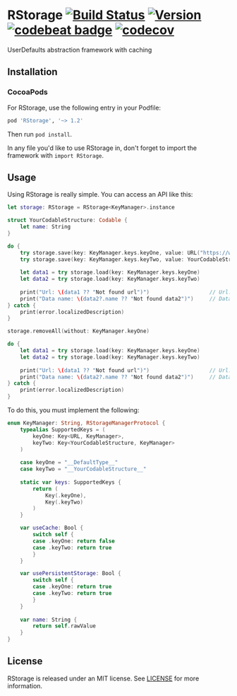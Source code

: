 # RStorage [![Build Status](https://travis-ci.com/ephedra-software/RStorage.svg?branch=master)](https://travis-ci.com/ephedra-software/RStorage) [![Version](https://img.shields.io/cocoapods/v/RStorage.svg?style=flat)](https://cocoapods.org/pods/RStorage) [![codebeat badge](https://codebeat.co/badges/b4d848ef-9276-4b4d-8ac2-8dcff3b4b7aa)](https://codebeat.co/projects/github-com-puasonych-rstorage-master) [![codecov](https://codecov.io/gh/Puasonych/RStorage/branch/master/graph/badge.svg)](https://codecov.io/gh/Puasonych/RStorage)

UserDefaults abstraction framework with caching

## Installation

### CocoaPods

For RStorage, use the following entry in your Podfile:

```rb
pod 'RStorage', '~> 1.2'
```

Then run `pod install`.

In any file you'd like to use RStorage in, don't forget to
import the framework with `import RStorage`.

## Usage

Using RStorage is really simple. You can access an API like this:

```swift
let storage: RStorage = RStorage<KeyManager>.instance

struct YourCodableStructure: Codable {
    let name: String
}

do {
    try storage.save(key: KeyManager.keys.keyOne, value: URL("https://www.google.com/")!)
    try storage.save(key: KeyManager.keys.keyTwo, value: YourCodableStructure(name: "Struct"))
    
    let data1 = try storage.load(key: KeyManager.keys.keyOne)
    let data2 = try storage.load(key: KeyManager.keys.keyTwo)
    
    print("Url: \(data1 ?? "Not found url")")                   // Url: https://www.google.com/
    print("Data name: \(data2?.name ?? "Not found data2")")     // Data name: Struct
} catch {
    print(error.localizedDescription)
}

storage.removeAll(without: KeyManager.keyOne)

do {
    let data1 = try storage.load(key: KeyManager.keys.keyOne)
    let data2 = try storage.load(key: KeyManager.keys.keyTwo)
    
    print("Url: \(data1 ?? "Not found url")")                   // Url: https://www.google.com/
    print("Data name: \(data2?.name ?? "Not found data2")")     // Data name: Not found data2
} catch {
    print(error.localizedDescription)
}
```

To do this, you must implement the following:

```swift
enum KeyManager: String, RStorageManagerProtocol {
    typealias SupportedKeys = (
        keyOne: Key<URL, KeyManager>,
        keyTwo: Key<YourCodableStructure, KeyManager>
    )
    
    case keyOne = "__DefaultType__"
    case keyTwo = "__YourCodableStructure__"
    
    static var keys: SupportedKeys {
        return (
            Key(.keyOne),
            Key(.keyTwo)
        )
    }

    var useCache: Bool {
        switch self {
        case .keyOne: return false
        case .keyTwo: return true
        }
    }

    var usePersistentStorage: Bool {
        switch self {
        case .keyOne: return true
        case .keyTwo: return true
        }
    }
    
    var name: String {
        return self.rawValue
    }
}
```

## License

RStorage is released under an MIT license. See [LICENSE](https://github.com/ephedra-software/RStorage/blob/master/LICENSE) for more information.
